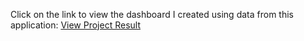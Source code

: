 Click on the link to view the dashboard I created using data from this application: [View Project Result](./TedX_Dashboard.pdf)
